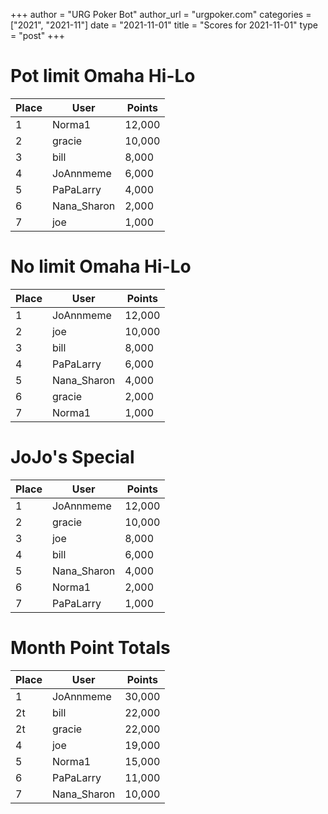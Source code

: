 +++
author = "URG Poker Bot"
author_url = "urgpoker.com"
categories = ["2021", "2021-11"]
date = "2021-11-01"
title = "Scores for 2021-11-01"
type = "post"
+++
# Pot limit Omaha Hi-Lo

| Place | User | Points |
|-------|------|--------|
| 1 | Norma1 | 12,000 |
| 2 | gracie | 10,000 |
| 3 | bill | 8,000 |
| 4 | JoAnnmeme | 6,000 |
| 5 | PaPaLarry | 4,000 |
| 6 | Nana_Sharon | 2,000 |
| 7 | joe | 1,000 |

# No limit Omaha Hi-Lo

| Place | User | Points |
|-------|------|--------|
| 1 | JoAnnmeme | 12,000 |
| 2 | joe | 10,000 |
| 3 | bill | 8,000 |
| 4 | PaPaLarry | 6,000 |
| 5 | Nana_Sharon | 4,000 |
| 6 | gracie | 2,000 |
| 7 | Norma1 | 1,000 |

# JoJo's Special

| Place | User | Points |
|-------|------|--------|
| 1 | JoAnnmeme | 12,000 |
| 2 | gracie | 10,000 |
| 3 | joe | 8,000 |
| 4 | bill | 6,000 |
| 5 | Nana_Sharon | 4,000 |
| 6 | Norma1 | 2,000 |
| 7 | PaPaLarry | 1,000 |

# Month Point Totals

| Place | User | Points |
|-------|------|--------|
| 1 | JoAnnmeme | 30,000 |
| 2t | bill | 22,000 |
| 2t | gracie | 22,000 |
| 4 | joe | 19,000 |
| 5 | Norma1 | 15,000 |
| 6 | PaPaLarry | 11,000 |
| 7 | Nana_Sharon | 10,000 |
